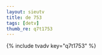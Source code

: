 ```yaml
--- 
layout: sieutv
title: de 753
tags: [detv]
thumb_re: q7t1753
---
```

{% include tvadv key="q7t1753" %} 
